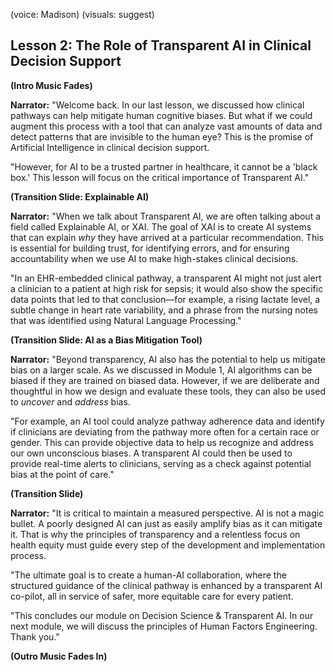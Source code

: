 (voice: Madison)
(visuals: suggest)

## Lesson 2: The Role of Transparent AI in Clinical Decision Support

**(Intro Music Fades)**

**Narrator:** "Welcome back. In our last lesson, we discussed how clinical pathways can help mitigate human cognitive biases. But what if we could augment this process with a tool that can analyze vast amounts of data and detect patterns that are invisible to the human eye? This is the promise of Artificial Intelligence in clinical decision support.

"However, for AI to be a trusted partner in healthcare, it cannot be a 'black box.' This lesson will focus on the critical importance of Transparent AI."

**(Transition Slide: Explainable AI)**

**Narrator:** "When we talk about Transparent AI, we are often talking about a field called Explainable AI, or XAI. The goal of XAI is to create AI systems that can explain *why* they have arrived at a particular recommendation. This is essential for building trust, for identifying errors, and for ensuring accountability when we use AI to make high-stakes clinical decisions.

"In an EHR-embedded clinical pathway, a transparent AI might not just alert a clinician to a patient at high risk for sepsis; it would also show the specific data points that led to that conclusion—for example, a rising lactate level, a subtle change in heart rate variability, and a phrase from the nursing notes that was identified using Natural Language Processing."

**(Transition Slide: AI as a Bias Mitigation Tool)**

**Narrator:** "Beyond transparency, AI also has the potential to help us mitigate bias on a larger scale. As we discussed in Module 1, AI algorithms can be biased if they are trained on biased data. However, if we are deliberate and thoughtful in how we design and evaluate these tools, they can also be used to *uncover* and *address* bias.

"For example, an AI tool could analyze pathway adherence data and identify if clinicians are deviating from the pathway more often for a certain race or gender. This can provide objective data to help us recognize and address our own unconscious biases. A transparent AI could then be used to provide real-time alerts to clinicians, serving as a check against potential bias at the point of care."

**(Transition Slide)**

**Narrator:** "It is critical to maintain a measured perspective. AI is not a magic bullet. A poorly designed AI can just as easily amplify bias as it can mitigate it. That is why the principles of transparency and a relentless focus on health equity must guide every step of the development and implementation process.

"The ultimate goal is to create a human-AI collaboration, where the structured guidance of the clinical pathway is enhanced by a transparent AI co-pilot, all in service of safer, more equitable care for every patient.

"This concludes our module on Decision Science & Transparent AI. In our next module, we will discuss the principles of Human Factors Engineering. Thank you."

**(Outro Music Fades In)**
